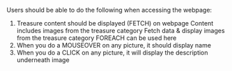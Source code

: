 Users should be able to do the following when accessing the webpage:

1. Treasure content should be displayed (FETCH) on webpage
    Content includes images from the treasure
    category
        Fetch data & display images from the treasure category
    FOREACH can be used here
2. When you do a MOUSEOVER on any picture, it should display name
3. When you do a CLICK on any picture, it will display the description underneath image